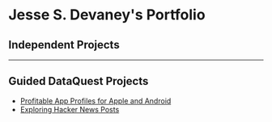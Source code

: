 # Jesse S. Devaney's Portfolio  
## Independent Projects



-------------------------------------------------------

## Guided DataQuest Projects
- [Profitable App Profiles for Apple and Android](https://jessesdevaney.github.io/guided_project_profitable_app_profiles.html)
- [Exploring Hacker News Posts](https://jessesdevaney.github.io/guided_project_exploring_hacker_news_posts.html)
